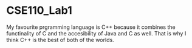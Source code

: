 # CSE110_Lab1

My favourite prgramming language is C++ because it combines the functinality of C and the accesibility of Java and C as well. That is why I think C++ is the best of both of the worlds.